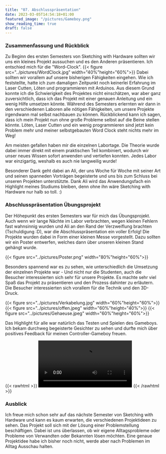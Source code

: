 ```yaml
---
title: "07. Abschlusspräsentation"
date: 2023-03-05T14:54:18+01:00
featured_image: "/pictures/Gameboy.png"
show_reading_time: true
draft: false
---
```


### Zusammenfassung und Rückblick

Zu Beginn des ersten Semesters von Sketching with Hardware sollten wir uns ein kleines Projekt aussuchen und es den Anderen präsentieren. Ich entschied mich für die "Word-Clock". 
{{< figure src="../pictures/WordClock.jpg" width="40%"height="60%">}}
Dabei sollten wir vorallem auf unsere bisherigen Fähigkeiten eingehen. Wie ich feststellte, hatte ich zum damaligen Zeitpunkt noch keinerlei Erfahrung im Laser Cutten, Löten und programmieren mit Arduinos. 
Aus diesem Grund konnte ich die Schwierigkeit des Projektes nicht einschätzen, war aber ganz zuversichtlich, dass ich das Projekt mit einer genauen Anleitung und ein wenig Hilfe umsetzen könnte.
Während des Semesters erlernten wir dann in den verschiedenen Laboren alle nötigen Fähigkeiten, um unsere Projekte irgendwann mal selbst nachbauen zu können. 
Rückblickend kann ich sagen, dass ich mein Projekt nun ohne große Probleme selbst auf die Beine stellen könnte. Löten, Laser Cutten und ein wenig programmieren sind jetzt kein Problem mehr und meiner selbstgebauten Word Clock steht nichts mehr im Weg!

Am meisten gefallen haben mir die einzelnen Labortage. Die Theorie wurde dabei immer direkt mit einem praktischen Teil kombiniert, wodurch wir unser neues Wissen sofort anwenden und vertiefen konnten. Jedes Labor war einzigartig, weshalb es auch nie langweilig wurde!

Besonderer Dank geht dabei an Ali, der uns Woche für Woche mit seiner Art und seinen spanneden Vorträgen begeisterte und uns bis zum Schluss bei unseren Projekten unterstützte. 
Dank Ali wird das Anwendungsfach ein Highlight meines Studiums bleiben, denn ohne ihn wäre Sketching with Hardware nur halb so toll. :) 


### Abschlusspräsentation Übungsprojekt

Der Höhepunkt des ersten Semesters war für mich das Übungsprojekt. 
Auch wenn wir lange Nächte im Labor verbrachten, wegen kleinen Fehlern fast wahnsinnig wurden und Ali an den Rand der Verzweiflung brachten (Tschuldigung :D), war die Abschlusspräsentation ein voller Erfolg!
Die Projekte wurden dabei in Form einer kleinen Messe vorgestellt. Dazu sollten wir ein Poster entwerfen, welches dann über unseren kleinen Stand gehängt wurde.

{{< figure src="../pictures/Poster.png" width="80%"height="60%">}}

Besonders spannend war es zu sehen, wie unterschiedlich die Umsetzung der einzelnen Projekte war - 
Und nicht nur die Studenten, auch die Besucher interessierten sich sehr für unsere Projekte. 
Es machte sehr viel Spaß das Projekt zu präsentieren und den Prozess dahinter zu erläutern.
Die Besucher interessierten sich vorallem für die Technik und den 3D-Druck. 

{{< figure src="../pictures/Verkabelung.jpg" width="60%"height="60%">}}
{{< figure src="../pictures/offen.jpeg" width="60%"height="40%">}}
{{< figure src="../pictures/Gehaeuse.jpeg" width="60%"height="60%">}}

Das Highlight für alle war natürlich das Testen und Spielen des Gameboys.
Ich bekam durchweg begeisterte Gesichter zu sehen und durfte mich über positives Feedback für meinen Controller-Gameboy freuen.

{{< rawhtml >}} 
<video width=60% controls autoplay>
    <source src="../pictures/demo.mp4" type="video/mp4">
    Your browser does not support the video tag.  
</video>
{{< /rawhtml >}} 


### Ausblick

Ich freue mich schon sehr auf das nächste Semester von Sketching with Hardware und kann es kaum erwarten, die verschiedenen Projektideen zu sehen. Das Projekt soll sich mit der Lösung einer Problemstellung beschäftigen. Dabei ist uns überlassen, ob wir eigene Alltagsprobleme oder Probleme von Verwandten oder Bekannten lösen möchten.
Eine genaue Projektidee habe ich bisher noch nicht, werde aber nach Problemen im Alltag Ausschau halten.